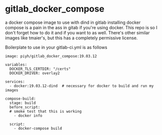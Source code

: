 # gitlab_docker_compose
a docker compose image to use with dind in gitlab
installing docker compose is a pain in the ass in gitab if you're using docker.  This repo is so I don't forget how to do it and if you want to as well.
There's other similar images like tmaier's, but this has a completely permissive license.

Boilerplate to use in your gitlab-ci.yml is as follows 



    image: piyh/gitlab_docker_compose:19.03.12

    variables:
      DOCKER_TLS_CERTDIR: "/certs"
      DOCKER_DRIVER: overlay2

    services:
      - docker:19.03.12-dind  # necessary for docker to build and run my images 

    compose-build:
      stage: build
      before_script:
      # smoke test that this is working
        - docker info

      script:
        - docker-compose build

